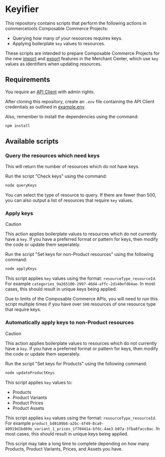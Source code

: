 # Keyifier

This repository contains scripts that perform the following actions in commercetools Composable Commerce Projects:

- Querying how many of your resources requires keys.
- Applying boilerplate `key` values to resources.

These scripts are intended to prepare Composable Commerce Projects for the new [import](https://docs.commercetools.com/merchant-center/import-data) and [export](https://docs.commercetools.com/merchant-center/export-data) features in the Merchant Center, which use `key` values as identifiers when updating resources.

## Requirements

You require an [API Client](https://docs.commercetools.com/getting-started/create-api-client) with admin rights.

After cloning this repository, create an `.env` file containing the API Client credentials as outlined in [example.env](https://github.com/industrian/keyifier/blob/master/example.env).

Also, remember to install the dependencies using the command:

```bash
npm install
```

## Available scripts

### Query the resources which need keys

This will return the number of resources which do not have keys.

Run the script "Check keys" using the command:

```bash
node queryKeys
```

You can select the type of resource to query. If there are fewer than 500, you can also output a list of resources that require `key` values.

### Apply keys

> [!CAUTION]  
> This action applies boilerplate values to resources which do not currently have a `key`. If you have a preferred format or pattern for keys, then modify the code or update them seperately.

Run the script "Set keys for non-Product resources" using the following command:

```bash
node applyKeys
```

This script applies `key` values using the format: `resourceType_resourceId`. For example `categories_9a265100-2997-46d4-affc-2d140efd64ae`. In most cases, this should result in unique keys being applied.

Due to limits of the Composable Commerce APIs, you will need to run this script multiple times if you have over `500` resources of one resource type that require keys.


### Automatically apply keys to non-Product resources

> [!CAUTION]  
> This action applies boilerplate values to resources which do not currently have a `key`. If you have a preferred format or pattern for keys, then modify the code or update them seperately.

Run the script "Set keys for Products" using the following command:

```bash
node updateProductKeys
```

This script applies `key` values to:

- Products
- Product Variants
- Product Prices
- Product Assets

This script applies `key` values using the format: `resourceType_resourceId`. For example `product_bd0189b6-a2bc-4f49-8ca9-40919d1bd69e_variant_1_prices_1f70441a-bfdc-4ae3-b07a-3fba8facc0ac`. In most cases, this should result in unique keys being applied.

This script may take a long time to complete depending on how many Products, Product Variants, Prices, and Assets you have.

